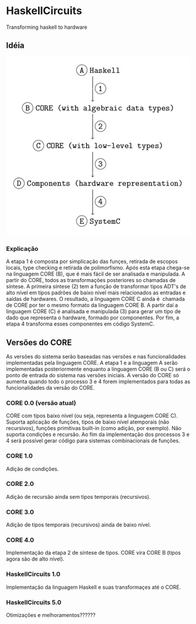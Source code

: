 # HaskellCircuits
Transforming haskell to hardware

## Idéia

![Alt text](./img/CORE.png?raw=true "Data flow")

### Explicação

A etapa 1 é composta por simplicação das funçes, retirada de escopos locais, type checking e retirada de polimorfismo. Após esta etapa chega-se na linguagem CORE (B), que é mais fácil de ser analisada e manipulada. A partir do CORE, todos as transformações posteriores so chamadas de síntese. A primeira síntese (2) tem a função de transformar tipos ADT's de alto nível em tipos padrões de baixo nível mais relacionados as entradas e saídas de hardwares. O resultado, a linguagem CORE C ainda é  chamada de CORE por ter o mesmo formato da linguagem CORE B. A partir daí a linguagem CORE (C) é analisada e manipulada (3) para gerar um tipo de dado que representa o hardware, formado por componentes. Por fim, a etapa 4 transforma esses componentes em código SystemC.

## Versões do CORE

As versões do sistema serão baseadas nas versões e nas funcionalidades implementadas pela linguagem CORE. A etapa 1 e a linguagem A serão implementadas posteriormente enquanto a linguagem CORE (B ou C) será o ponto de entrada do sistema nas versões iniciais. A versão do CORE só aumenta quando todo o processo 3 e 4 forem implementados para todas as funcionalidades da versão do CORE.

### CORE 0.0 (versão atual)

CORE com tipos baixo nível (ou seja, representa a linguagem CORE C). Suporta aplicação de funções, tipos de baixo nível atemporais (não recursivos), funções primitivas built-in (como adição, por exemplo). Não suporta condições e recursão.
Ao fim da implementação dos processos 3 e 4 será possível gerar código para sistemas combinacionais de funções.

### CORE 1.0

Adição de condições.

### CORE 2.0

Adição de recursão ainda sem tipos temporais (recursivos).

### CORE 3.0

Adição de tipos temporais (recursivos) ainda de baixo nível.

### CORE 4.0

Implementação da etapa 2 de síntese de tipos. CORE vira CORE B (tipos agora são de alto nível). 

### HaskellCircuits 1.0

Implementação da linguagem Haskell e suas transformaçes até o CORE.

### HaskellCircuits 5.0

Otimizações e melhoramentos??????
